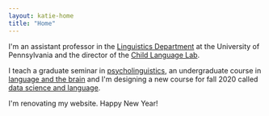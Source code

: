```yaml
---
layout: katie-home
title: "Home"
---
```



I'm an assistant professor in the [Linguistics Department](www.ling.upenn.edu) at the University of Pennsylvania and the director of the [Child Language Lab](childlanglab/about.html).  

I teach a graduate seminar in [psycholinguistics](/ling607), an undergraduate course in [language and the brain](/langandbrain) and I'm designing a new course for fall 2020 called [data science and language](/datascience).



I'm renovating my website.  Happy New Year!

<!--stackedit_data:
eyJoaXN0b3J5IjpbLTQ1MDg3ODg4NF19
-->